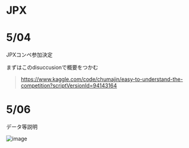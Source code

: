 # JPX

# 5/04

JPXコンペ参加決定


まずはこのdisuccusionで概要をつかむ

> https://www.kaggle.com/code/chumajin/easy-to-understand-the-competition?scriptVersionId=94143164


# 5/06

データ等説明

![image](https://user-images.githubusercontent.com/92427575/167075783-efb5bf64-0dc7-4616-91d1-50757c26deec.png)


